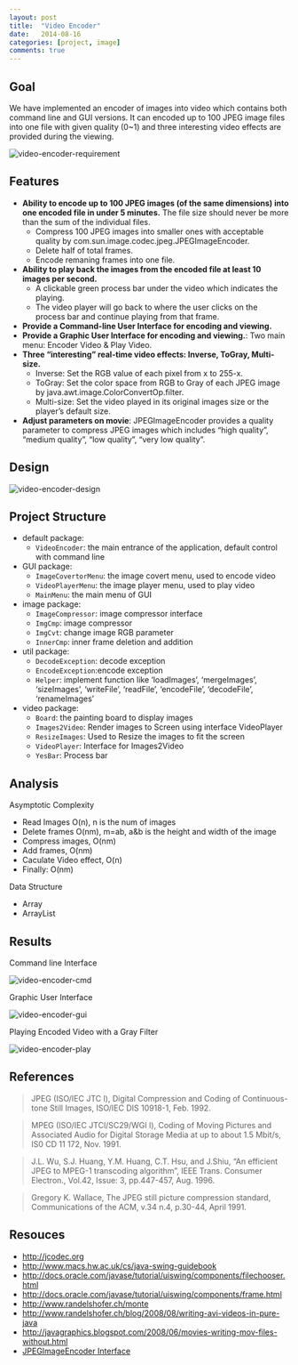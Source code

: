 ```yaml
---
layout: post
title:  "Video Encoder"
date:   2014-08-16
categories: [project, image]
comments: true
---
```


## Goal

We have implemented an encoder of images into video which contains both command line and GUI versions. 
It can encoded up to 100 JPEG image files into one file with given quality (0~1) and three interesting video effects are provided during the viewing.

![video-encoder-requirement](/source/img/video-encoder-requirement.png)

## Features

- **Ability to encode up to 100 JPEG images (of the same dimensions) into one encoded file in under 5 minutes.** The file size should never be more than the sum of the individual files.
  - Compress 100 JPEG images into smaller ones with acceptable quality by com.sun.image.codec.jpeg.JPEGImageEncoder.
  - Delete half of total frames.
  - Encode remaning frames into one file.
- **Ability to play back the images from the encoded file at least 10 images per second.**
  - A clickable green process bar under the video which indicates the playing.
  - The video player will go back to where the user clicks on the process bar and continue playing from that frame.
- **Provide a Command-line User Interface for encoding and viewing.**
- **Provide a Graphic User Interface for encoding and viewing.**: Two main menu: Encoder Video & Play Video.
- **Three “interesting” real-time video effects: Inverse, ToGray, Multi-size.**
  - Inverse: Set the RGB value of each pixel from x to 255-x.
  - ToGray: Set the color space from RGB to Gray of each JPEG image by java.awt.image.ColorConvertOp.filter.
  - Multi-size: Set the video played in its original images size or the player’s default size.
- **Adjust parameters on movie**: JPEGImageEncoder provides a quality parameter to compress JPEG images which includes “high quality”, “medium quality”, “low quality”, “very low quality”.

## Design

![video-encoder-design](/source/img/video-encoder-design.png)

## Project Structure

- default package:
  - `VideoEncoder`: the main entrance of the application, default control with command line
- GUI package:
  - `ImageCovertorMenu`: the image covert menu, used to encode video
  - `VideoPlayerMenu`: the image player menu, used to play video
  - `MainMenu`: the main menu of GUI
- image package:
  - `ImageCompressor`: image compressor interface
  - `ImgCmp`: image compressor
  - `ImgCvt`: change image RGB parameter
  - `InnerCmp`: inner frame deletion and addition
- util package:
  - `DecodeException`: decode exception
  - `EncodeException`:encode exception
  - `Helper`: implement function like ‘loadImages’, ‘mergeImages’, ‘sizeImages’, ‘writeFile’, ‘readFile’, ‘encodeFile’, ‘decodeFile’, ‘renameImages’
- video package:
  - `Board`: the painting board to display images
  - `Images2Video`: Render images to Screen using interface VideoPlayer
  - `ResizeImages`: Used to Resize the images to fit the screen
  - `VideoPlayer`: Interface for Images2Video
  - `YesBar`: Process bar

## Analysis

Asymptotic Complexity

- Read Images O(n), n is the num of images
- Delete frames O(nm), m=ab, a&b is the height and width of the image
- Compress images, O(nm)
- Add frames, O(nm)
- Caculate Video effect, O(n)
- Finally: O(nm)

Data Structure

- Array
- ArrayList<BufferedImage>

## Results

Command line Interface

![video-encoder-cmd](/source/img/video-encoder-cmd.png)

Graphic User Interface

![video-encoder-gui](/source/img/video-encoder-gui.png)

Playing Encoded Video with a Gray Filter

![video-encoder-play](/source/img/video-encoder-play.png)

## References

> JPEG (ISO/IEC JTC l), Digital Compression and Coding of Continuous-tone Still Images, ISO/IEC DIS 10918-1, Feb. 1992.

> MPEG (ISO/IEC JTCl/SC29/WGI l), Coding of Moving Pictures and Associated Audio for Digital Storage Media at up to about 1.5 Mbit/s, IS0 CD 11 172, Nov. 1991.

> J.L. Wu, S.J. Huang, Y.M. Huang, C.T. Hsu, and J.Shiu, “An efficient JPEG to MPEG-1 transcoding algorithm”, IEEE Trans. Consumer Electron., Vol.42, Issue: 3, pp.447-457, Aug. 1996.

> Gregory K. Wallace, The JPEG still picture compression standard, Communications of the ACM, v.34 n.4, p.30-44, April 1991.

## Resouces

- <http://jcodec.org>
- <http://www.macs.hw.ac.uk/cs/java-swing-guidebook>
- <http://docs.oracle.com/javase/tutorial/uiswing/components/filechooser.html>
- <http://docs.oracle.com/javase/tutorial/uiswing/components/frame.html>
- <http://www.randelshofer.ch/monte>
- <http://www.randelshofer.ch/blog/2008/08/writing-avi-videos-in-pure-java>
- <http://javagraphics.blogspot.com/2008/06/movies-writing-mov-files-without.html>
- [JPEGImageEncoder Interface](<http://courses.cs.washington.edu/courses/cse341/98au/java/jdk1.2beta4/docs/api/com/sun/image/codec/jpeg/JPEGImageEncoder.html>)
